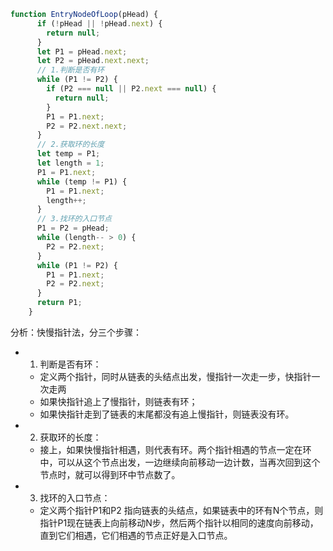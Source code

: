 ```javascript
function EntryNodeOfLoop(pHead) {
      if (!pHead || !pHead.next) {
        return null;
      }
      let P1 = pHead.next;
      let P2 = pHead.next.next;
      // 1.判断是否有环
      while (P1 != P2) {
        if (P2 === null || P2.next === null) {
          return null;
        }
        P1 = P1.next;
        P2 = P2.next.next;
      }
      // 2.获取环的长度
      let temp = P1;
      let length = 1;
      P1 = P1.next;
      while (temp != P1) {
        P1 = P1.next;
        length++;
      }
      // 3.找环的入口节点
      P1 = P2 = pHead;
      while (length-- > 0) {
        P2 = P2.next;
      }
      while (P1 != P2) {
        P1 = P1.next;
        P2 = P2.next;
      }
      return P1;
    }

```
分析：快慢指针法，分三个步骤：
- 1. 判断是否有环：
  - 定义两个指针，同时从链表的头结点出发，慢指针一次走一步，快指针一次走两
  - 如果快指针追上了慢指针，则链表有环；
  - 如果快指针走到了链表的末尾都没有追上慢指针，则链表没有环。

- 2. 获取环的长度：
  - 接上，如果快慢指针相遇，则代表有环。两个指针相遇的节点一定在环中，可以从这个节点出发，一边继续向前移动一边计数，当再次回到这个节点时，就可以得到环中节点数了。

- 3. 找环的入口节点：
  - 定义两个指针P1和P2 指向链表的头结点，如果链表中的环有N个节点，则指针P1现在链表上向前移动N步，然后两个指针以相同的速度向前移动，直到它们相遇，它们相遇的节点正好是入口节点。